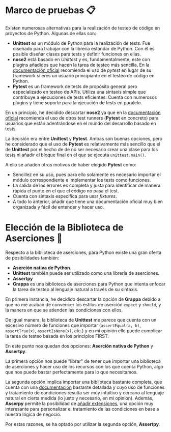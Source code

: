 # Marco de pruebas 📋
Existen numerosas alternativas para la realización de testeo de código en proyectos de Python. Algunas de ellas son:

- **Unittest** es un módulo de Python para la realización de tests. Fue diseñado para trabajar con la librería estándar de Python. Con él es posible diseñar clases para tests y definir funciones en ellas.
- **nose2** está basado en *Unittest* y es, fundamentalmente, este con plugins añadidos que hacen la tarea de testeo más sencilla. En la [documentación oficial](https://docs.nose2.io/en/latest/#nose2-vs-pytest) recomienda el uso de *pytest* en lugar de su framework si eres un usuario principiante en el testeo de código en Python.
- **Pytest** es un framework de tests de propósito general pero especializado en testeo de APIs. Utiliza una sintaxis simple que contribuye a ejecuciones de tests eficientes. Cuenta con numerosos plugins y tiene soporte para la ejecución de tests en paralelo.

En un principio, he decidido descartar **nose2** ya que en la [documentación oficial](https://docs.nose2.io/en/latest/#nose2-vs-pytest) recomienda el uso de otros test runners (**Pytest** en concreto) para usuarios que están adentrándose en el mundo del desarrollo basado en tests.

La decisión era entre **Unittest** y **Pytest**. Ambas son buenas opciones, pero he considerado que el uso de **Pytest** es relativamente más sencillo que el de **Unittest** por el hecho de de no ser necesario crear una clase para los tests ni añadir el bloque final en el que se ejecuta ```unittest.main()```. 

A ello se añaden otros motivos de haber elegido **Pytest** como:
- Sencillez en su uso, pues para ello solamente es necesario importar el módulo correspondiente e implementar los tests como funciones.
- La salida de los errores es completa y justa para identificar de manera rápida el punto en el que el código no pasa el test.
- Cuenta con sintaxis específica para usar *fixtures*.
- A todo lo anterior, añadir que tiene una documentación oficial muy bien organizada y fácil de entender y hacer uso.

# Elección de la Biblioteca de Aserciones :no_entry_sign:
Respecto a la biblioteca de aserciones, para Python existe una gran oferta de posibilidades también:

- **Aserción nativa de Python**.
- **Unittest** también puede ser utilizado como una librería de aserciones.
- **Assertpy** 
- **Grappa** es una biblioteca de aserciones para Python que intenta enfocar la tarea de testeo al lenguaje natural a través de su sintaxis.

En primera instancia, he decidido descartar la opción de **Grappa** debido a que no me acaban de convencer los estilos de aserción ```expect``` y ```should```, y la manera en que se atienden las condiciones con ellos. 

De igual manera, la biblioteca de **Unittest** me parece que cuenta con un excesivo número de funciones que importar (```assertEqual(a, b)```, ```assertTrue(x)```, ```assertIsNone(x)```, etc.) y en mi opinión ello puede complicar la tarea de testeo basada en los principios FIRST.

En este punto nos quedan dos opciones: **Aserción nativa de Python** y **Assertpy**. 

La primera opción nos puede "librar" de tener que importar una biblioteca de aserciones y hacer uso de los recursos con los que cuenta Python, algo que nos puede bastar perfectamente para lo que necesitamos. 

La segunda opción implica importar una biblioteca bastante completa, que cuenta con una [documentación](https://assertpy.github.io/docs.html) bastante detallada y cuyo uso de funciones y tratamiento de condiciones resulta ser muy intuitivo y cercano al lenguaje natural en cierta medida (lo justo y necesario, en mi opinión). Además, **Asserpy** permite la posibilidad de [añadir extensiones](https://assertpy.github.io/docs.html#assertpy.assertpy.add_extension), una opción muy interesante para personalizar el tratamiento de las condiciones en base a nuestra lógica de negocio.

Por estas razones, se ha optado por utilizar la segunda opción, **Assertpy**.
